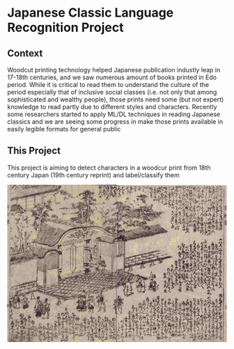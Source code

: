 # Japanese Classic Language Recognition Project

## Context
Woodcut printing technology helped Japanese publication industly leap in 17-18th centuries, and we saw numerous amount of books printed in Edo period. While it is critical to read them to understand the culture of the period especially that of inclusive social classes (i.e. not only that among sophisticated and wealthy people), those prints need some (but not expert) knowledge to read partly due to different styles and characters. Recently some researchers started to apply ML/DL techniques in reading Japanese classics and we are seeing some progress in make those prints available in easily legible formats for general public

## This Project
This project is aiming to detect characters in a woodcur print from 18th century Japan (19th century reprint) and label/classify them

!["first page"](images/image_1.jpg)
